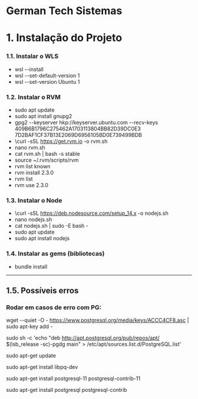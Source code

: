 # German Tech Sistemas


# 1. Instalação do Projeto

### 1.1. Instalar o WLS
- wsl --install
- wsl --set-default-version 1
- wsl --set-version Ubuntu 1


### 1.2. Instalar o RVM
- sudo apt update
- sudo apt install gnupg2
- gpg2 --keyserver hkp://keyserver.ubuntu.com --recv-keys 409B6B1796C275462A1703113804BB82D39DC0E3 7D2BAF1CF37B13E2069D6956105BD0E739499BDB
- \curl -sSL https://get.rvm.io -o rvm.sh
- nano rvm.sh
- cat rvm.sh | bash -s stable
- source ~/.rvm/scripts/rvm
- rvm list known
- rvm install 2.3.0
- rvm list
- rvm use 2.3.0


### 1.3. Instalar o Node
- \curl -sSL https://deb.nodesource.com/setup_14.x -o nodejs.sh
- nano nodejs.sh
- cat nodejs.sh | sudo -E bash -
- sudo apt update
- sudo apt install nodejs


### 1.4. Instalar as gems (bibliotecas)
- bundle install


---
## 1.5. Possíveis erros

### Rodar em casos de erro com PG:

wget --quiet -O - https://www.postgresql.org/media/keys/ACCC4CF8.asc | sudo apt-key add -

sudo sh -c 'echo "deb http://apt.postgresql.org/pub/repos/apt/ $(lsb_release -sc)-pgdg main" > /etc/apt/sources.list.d/PostgreSQL.list'

sudo apt-get update

sudo apt-get install libpq-dev

sudo apt-get install postgresql-11 postgresql-contrib-11

sudo apt-get install postgresql postgresql-contrib
